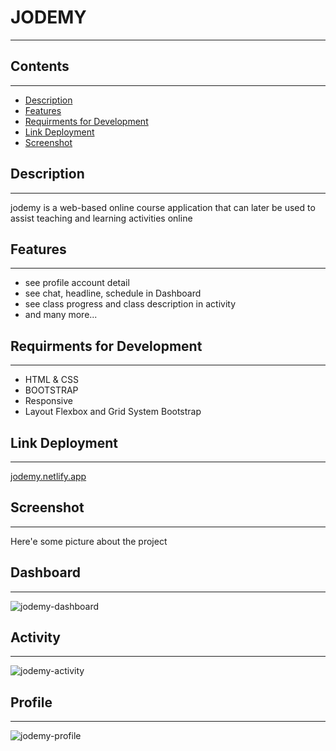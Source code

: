 # JODEMY
---
## Contents
---
- [Description](https://github.com/jganz6/jodemy#Description)
- [Features](https://github.com/jganz6/jodemy#Features)
- [Requirments for Development](https://github.com/jganz6/jodemy#Requirments-for-Development)
- [Link Deployment](https://github.com/jganz6/jodemy#Link-Deployment)
- [Screenshot](https://github.com/jganz6/jodemy#Screenshot)
## Description
---
jodemy is a web-based online course application that can later be used to assist teaching and learning activities online
## Features
---
- see profile account detail
- see chat, headline, schedule in Dashboard
- see class progress and class description in activity
- and many more...
## Requirments for Development
---
- HTML & CSS
- BOOTSTRAP
- Responsive
- Layout Flexbox and Grid System Bootstrap
## Link Deployment
---
[jodemy.netlify.app](https://jodemy.netlify.app)
## Screenshot
---
Here'e some picture about the project
## Dashboard
---
![jodemy-dashboard](https://user-images.githubusercontent.com/67989743/111241530-ed6f2080-862f-11eb-9550-494bb46cbabc.png)
## Activity
---
![jodemy-activity](https://user-images.githubusercontent.com/67989743/111241586-0aa3ef00-8630-11eb-8c7a-518b25db138c.png)
## Profile
---
![jodemy-profile](https://user-images.githubusercontent.com/67989743/111241631-1d1e2880-8630-11eb-9e73-811c437e87b3.png)

